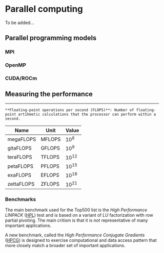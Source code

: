# Parallel computing

To be added...

<!--
## Serial vs. parallel computing
-->

## Parallel programming models

### MPI

### OpenMP

### CUDA/ROCm


## Measuring the performance
---

```{Callout} Measure of computer performance
**Floating-point operations per second (FLOPS)**: Number of floating-point artihmetic calculations that the processor can perform within a second.
```

| Name     | Unit     | Value |
|----------|----------|----------|
| megaFLOPS | MFLOPS |  10<sup>6</sup> |
| gitaFLOPS | GFLOPS |  10<sup>9</sup> |
| teraFLOPS | TFLOPS |  10<sup>12</sup> |
| petaFLOPS | PFLOPS |  10<sup>15</sup> |
| exaFLOPS  | EFLOPS |  10<sup>18</sup> |
| zettaFLOPS | ZFLOPS |  10<sup>21</sup> |


### Benchmarks

The main benchmark used for the Top500 list is the *High Performance LINPACK* ([HPL](https://www.netlib.org/benchmark/hpl/)) test and is based on a variant of *LU* factorization with row partial pivoting. The main critism is that it is not representative of many important applications.

A new benchmark, called the *High Performance Conjugate Gradients* ([HPCG](https://www.hpcg-benchmark.org)) is designed to exercise computational and data access pattern that more closely match a broader set of important applications.